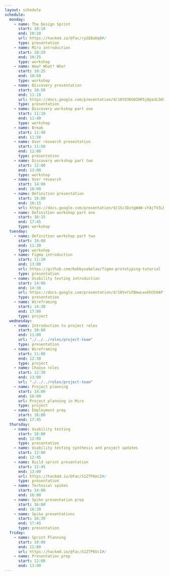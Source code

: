 ```yaml
---
layout: schedule
schedule:
  monday:
    - name: The Design Sprint
      start: 10:10
      end: 10:20
      url: https://hackmd.io/@fac/rySEBaUq8#/
      type: presentation
    - name: Miro introduction
      start: 10:20
      end: 10:25
      type: workshop
    - name: How? What? Who?
      start: 10:25
      end: 10:50
      type: workshop
    - name: Discovery presentation
      start: 10:50
      end: 11:10
      url: https://docs.google.com/presentation/d/10t83KG0ZHP5jKpxdL5HX8hkQDqvf2f01qJs-NkeqjX8/edit?usp=sharing
      type: presentation
    - name: Discovery workshop part one
      start: 11:10
      end: 11:40
      type: workshop
    - name: Break
      start: 11:40
      end: 11:50
    - name: User research presentation
      start: 11:50
      end: 12:00
      type: presentation
    - name: Discovery workshop part two
      start: 12:00
      end: 13:00
      type: workshop
    - name: User research
      start: 14:00
      end: 16:00
    - name: Definition presentation
      start: 16:00
      end: 16:15
      url: https://docs.google.com/presentation/d/15c3DstgW4W-cFAjTV3LRNuvS9D7Ny5_UMOMYqW-Nvj0/edit?usp=sharing
    - name: Definition workshop part one
      start: 16:15
      end: 17:45
      type: workshop
  tuesday:
    - name: Definition workshop part two
      start: 10:00
      end: 11:30
      type: workshop
    - name: Figma introduction
      start: 11:30
      end: 13:00
      url: https://github.com/bobbysebolao/figma-prototyping-tutorial
      type: presentation
    - name: Usability testing introduction
      start: 14:00
      end: 14:30
      url: https://docs.google.com/presentation/d/10VxYiFBmwLevEH3V6AP74ibf_JRt51Gd-295TICrWQU/edit?usp=sharing
      type: presentation
    - name: Wireframing
      start: 14:30
      end: 17:00
      type: project
  wednesday:
    - name: Introduction to project roles
      start: 10:00
      end: 11:00
      url: "./../../roles/project-team"
      type: presentation
    - name: Wireframing
      start: 11:00
      end: 12:30
      type: project
    - name: Choose roles
      start: 12:30
      end: 13:00
      url: "./../../roles/project-team"
    - name: Project planning
      start: 14:00
      end: 16:00
      url: Project planning in Miro
      type: project
    - name: Employment prep
      start: 16:00
      end: 17:45
  thursday:
    - name: Usability testing
      start: 10:00
      end: 12:00
      type: presentation
    - name: Usability testing synthesis and project updates
      start: 12:00
      end: 12:45
    - name: Build sprint presentation
      start: 12:45
      end: 13:00
      url: https://hackmd.io/@fac/S1ZTP6UcI#/
      type: presentation
    - name: Technical spikes
      start: 14:00
      end: 16:00
    - name: Spike presentation prep
      start: 16:00
      end: 16:30
    - name: Spike presentations
      start: 16:30
      end: 17:45
      type: presentation
  friday:
    - name: Sprint Planning
      start: 10:00
      end: 12:00
      url: https://hackmd.io/@fac/S1ZTP6UcI#/
    - name: Presentation prep
      start: 12:00
      end: 13:00
---
```

